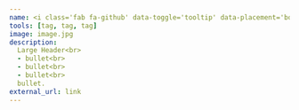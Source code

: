 ```yaml
---
name: <i class='fab fa-github' data-toggle='tooltip' data-placement='bottom' data-delay='250'></i> |&nbsp;Title
tools: [tag, tag, tag]
image: image.jpg
description:
  Large Header<br>
  - bullet<br>
  - bullet<br>
  - bullet<br>
  bullet.
external_url: link
---
```

